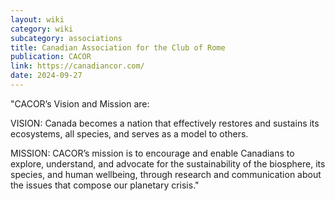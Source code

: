 ```yaml
---
layout: wiki
category: wiki
subcategory: associations
title: Canadian Association for the Club of Rome
publication: CACOR
link: https://canadiancor.com/
date: 2024-09-27
---
```


"CACOR’s Vision and Mission are:

VISION: Canada becomes a nation that effectively restores and sustains its ecosystems, all species, and serves as a model to others.

MISSION: CACOR’s mission is to encourage and enable Canadians to explore, understand, and advocate for the sustainability of the biosphere, its species, and human wellbeing, through research and communication about the issues that compose our planetary crisis."

